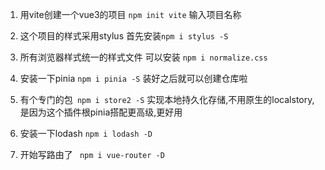 1. 用vite创建一个vue3的项目 `npm init vite`
 输入项目名称
2. 这个项目的样式采用stylus
首先安装`npm i stylus -S`
3. 所有浏览器样式统一的样式文件 可以安装 `npm i normalize.css`

4. 安装一下pinia `npm i pinia -S` 装好之后就可以创建仓库啦
5. 有个专门的包` npm i store2 -S` 实现本地持久化存储,不用原生的localstory,是因为这个插件根pinia搭配更高级,更好用
6. 安装一下lodash `npm i lodash -D`
7. 开始写路由了 ` npm i vue-router -D`